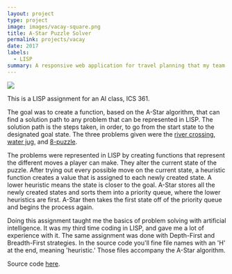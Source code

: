 ```yaml
---
layout: project
type: project
image: images/vacay-square.png
title: A-Star Puzzle Solver
permalink: projects/vacay
date: 2017
labels:
  - LISP
summary: A responsive web application for travel planning that my team developed in ICS 415.
---
```


<img class="ui medium right floated rounded image" src="../images/vacay-home-page.png">
 
This is a LISP assignment for an AI class, ICS 361. 

The goal was to create a function, based on the A-Star algorithm, that can find a solution path to any problem that can be represented in LISP. The solution path is the steps taken, in order, to go from the start state to the designated goal state. 
The three problems given were the [river crossing](http://www.mathcats.com/explore/river/crossing.html), [water jug](http://www.math.tamu.edu/~dallen/hollywood/diehard/diehard.htm), and [8-puzzle](http://www.d.umn.edu/~jrichar4/8puz.html).

The problems were represented in LISP by creating functions that represent the different moves a player can make. They alter the current state of the puzzle. After trying out every possible move on the current state, a heuristic function creates a value that is assigned to each newly created state. A lower heuristic means the state is closer to the goal. A-Star stores all the newly created states and sorts them into a priority queue, where the lower heuristics are first. A-Star then takes the first state off of the priority queue and begins the process again. 

Doing this assignment taught me the basics of problem solving with artificial intelligence. It was my third time coding in LISP, and gave me a lot of experience with it. The same assignment was done with Depth-First and Breadth-First strategies. In the source code you'll fine file names with an 'H' at the end, meaning 'heuristic.' Those files accompany the A-Star algorithm. 
 
Source code [here](https://github.com/zach2heth/AStar/).
